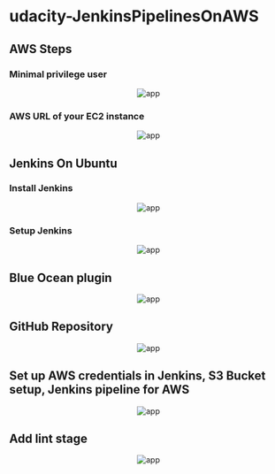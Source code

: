 # udacity-JenkinsPipelinesOnAWS

## AWS Steps

### Minimal privilege user

<p align="center">
	<img src="https://github.com/singha53/static/blob/master/screenshot-01.png" width={400} alt="app" />
</p>

### AWS URL of your EC2 instance

<p align="center">
	<img src="https://github.com/singha53/static/blob/master/screenshot-02.png" width={400} alt="app" />
</p>

## Jenkins On Ubuntu

### Install Jenkins

<p align="center">
	<img src="https://github.com/singha53/static/blob/master/screenshot-03.png" width={400} alt="app" />
</p>

### Setup Jenkins

<p align="center">
	<img src="https://github.com/singha53/static/blob/master/screenshot-03.png" width={400} alt="app" />
</p>

## Blue Ocean plugin

<p align="center">
	<img src="https://github.com/singha53/static/blob/master/screenshot-04.png" width={400} alt="app" />
</p>

## GitHub Repository

<p align="center">
	<img src="https://github.com/singha53/static/blob/master/screenshot-05.png" width={400} alt="app" />
</p>

## Set up AWS credentials in Jenkins, S3 Bucket setup, Jenkins pipeline for AWS

<p align="center">
	<img src="https://github.com/singha53/static/blob/master/screenshot-06.png" width={400} alt="app" />
</p>

## Add lint stage

<p align="center">
	<img src="https://github.com/singha53/static/blob/master/screenshot-07.png" width={400} alt="app" />
</p>
